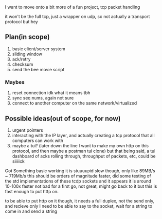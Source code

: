 I want to move onto a bit more of a fun project, tcp packet handling

it won't be the full tcp, just a wrapper on udp, so not actually a transport protocol but hey

## Plan(in scope)
1. basic client/server system
2. sliding window
3. ack/retry
4. checksum
5. send the bee movie script

### Maybes
1. reset connection idk what it means tbh
2. sync seq nums, again not sure
3. connect to another computer on the same network/virtualized

## Possible ideas(out of scope, for now)
1. urgent pointers
2. interacting with the IP layer, and actually creating a tcp protocol that all computers can work with
3. maybe a tui? (later down the line I want to make my own http on this protocol, and then maybe a postman tui clone)
    but that being said, a tui dashboard of acks rolling through, throughput of packets, etc, could be siiiiick


Got Something basic working
it is stuuuupid slow though, only like 89MB/s ~ 719Mb/s
this should be orders of magnitude faster, did some testing of the std implementations of these tcdp sockets and it appears it is around 10-100x faster
not bad for a first go, not great, might go back to it
but this is fast enough to put http on.

to be able to put http on it though, it needs a full duplex, not the send only, and recieve only
I need to be able to say to the socket, wait for a string to come in
and send a string